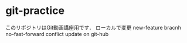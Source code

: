 # git-practice
このリポジトリはGit動画講座用です．
ローカルで変更
new-feature bracnh 
no-fast-forward
conflict
update on git-hub 
